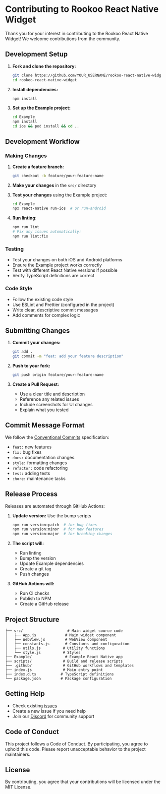 # Contributing to Rookoo React Native Widget

Thank you for your interest in contributing to the Rookoo React Native Widget! We welcome contributions from the community.

## Development Setup

1. **Fork and clone the repository:**
   ```bash
   git clone https://github.com/YOUR_USERNAME/rookoo-react-native-widget.git
   cd rookoo-react-native-widget
   ```

2. **Install dependencies:**
   ```bash
   npm install
   ```

3. **Set up the Example project:**
   ```bash
   cd Example
   npm install
   cd ios && pod install && cd ..
   ```

## Development Workflow

### Making Changes

1. **Create a feature branch:**
   ```bash
   git checkout -b feature/your-feature-name
   ```

2. **Make your changes** in the `src/` directory

3. **Test your changes** using the Example project:
   ```bash
   cd Example
   npx react-native run-ios  # or run-android
   ```

4. **Run linting:**
   ```bash
   npm run lint
   # Fix any issues automatically:
   npm run lint:fix
   ```

### Testing

- Test your changes on both iOS and Android platforms
- Ensure the Example project works correctly
- Test with different React Native versions if possible
- Verify TypeScript definitions are correct

### Code Style

- Follow the existing code style
- Use ESLint and Prettier (configured in the project)
- Write clear, descriptive commit messages
- Add comments for complex logic

## Submitting Changes

1. **Commit your changes:**
   ```bash
   git add .
   git commit -m "feat: add your feature description"
   ```

2. **Push to your fork:**
   ```bash
   git push origin feature/your-feature-name
   ```

3. **Create a Pull Request:**
   - Use a clear title and description
   - Reference any related issues
   - Include screenshots for UI changes
   - Explain what you tested

## Commit Message Format

We follow the [Conventional Commits](https://conventionalcommits.org/) specification:

- `feat:` new features
- `fix:` bug fixes
- `docs:` documentation changes
- `style:` formatting changes
- `refactor:` code refactoring
- `test:` adding tests
- `chore:` maintenance tasks

## Release Process

Releases are automated through GitHub Actions:

1. **Update version:** Use the bump scripts
   ```bash
   npm run version:patch  # for bug fixes
   npm run version:minor  # for new features
   npm run version:major  # for breaking changes
   ```

2. **The script will:**
   - Run linting
   - Bump the version
   - Update Example dependencies
   - Create a git tag
   - Push changes

3. **GitHub Actions will:**
   - Run CI checks
   - Publish to NPM
   - Create a GitHub release

## Project Structure

```
├── src/                    # Main widget source code
│   ├── App.js             # Main widget component
│   ├── WebView.js         # WebView component
│   ├── constants.js       # Constants and configuration
│   ├── utils.js          # Utility functions
│   └── style.js          # Styles
├── Example/               # Example React Native app
├── scripts/              # Build and release scripts
├── .github/              # GitHub workflows and templates
├── index.js              # Main entry point
├── index.d.ts           # TypeScript definitions
└── package.json         # Package configuration
```

## Getting Help

- Check existing [issues](https://github.com/rookoo/rookoo-react-native-widget/issues)
- Create a new issue if you need help
- Join our [Discord](https://discord.gg/rookoo) for community support

## Code of Conduct

This project follows a Code of Conduct. By participating, you agree to uphold this code. Please report unacceptable behavior to the project maintainers.

## License

By contributing, you agree that your contributions will be licensed under the MIT License.
